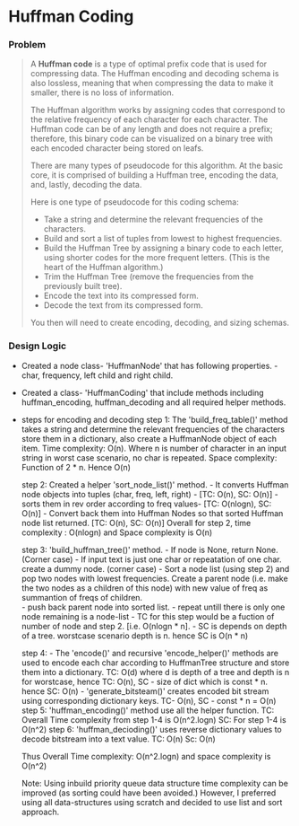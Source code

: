 # Huffman Coding ############################

### Problem

> A **Huffman code** is a type of optimal prefix code that is used for compressing data. The Huffman encoding and decoding schema is also lossless, meaning that when compressing the data to make it smaller, there is no loss of information.
> 
> The Huffman algorithm works by assigning codes that correspond to the relative frequency of each character for each character. The Huffman code can be of any length and does not require a prefix; therefore, this binary code can be visualized on a binary tree with each encoded character being stored on leafs.
>
> There are many types of pseudocode for this algorithm. At the basic core, it is comprised of building a Huffman tree, encoding the data, and, lastly, decoding the data.
> 
> Here is one type of pseudocode for this coding schema:
>
> - Take a string and determine the relevant frequencies of the characters.
> - Build and sort a list of tuples from lowest to highest frequencies.
> - Build the Huffman Tree by assigning a binary code to each letter, using shorter codes for the more frequent letters. (This is the heart of the Huffman algorithm.)
> - Trim the Huffman Tree (remove the frequencies from the previously built tree).
> - Encode the text into its compressed form.
> - Decode the text from its compressed form.
> 
> You then will need to create encoding, decoding, and sizing schemas.

### Design Logic
- Created a node class- 'HuffmanNode' that has following properties. - char, frequency, left child and right child. 
- Created a class- 'HuffmanCoding' that include methods including huffman_encoding, huffman_decoding and all required helper methods. 
- steps for encoding and decoding
    step 1: The 'build_freq_table()' method takes a string and determine the relevant frequencies of the characters store them in a dictionary, also create a HuffmanNode object of each item. 
 Time complexity: O(n). Where n is number of character in an input string in worst case scenario, no char is repeated.
 Space complexity: Function of 2 * n. Hence O(n)

    step 2: Created a helper 'sort_node_list()' method. 
            - It converts Huffman node objects into tuples (char, freq, left, right) - [TC: O(n), SC: O(n)]
            - sorts them in rev order according to freq values- [TC: O(nlogn), SC: O(n)]
            - Convert back them into Huffman Nodes so that sorted Huffman node list returned. [TC: O(n), SC: O(n)]
            Overall for step 2, time complexity : O(nlogn) and Space complexity is O(n)

    step 3: 'build_huffman_tree()' method. 
            - If node is None, return None. (Corner case)
            - If input text is just one char or repeatation of one char. create a dummy node. (corner case) 
            - Sort a node list (using step 2) and pop two nodes with lowest frequencies. Create a parent node 
              (i.e. make the two nodes as a children of this node) with new value of freq as summantion of freqs of children.  
            - push back parent node into sorted list. 
            - repeat untill there is only one node remaining is a node-list
            - TC for this step would be a fuction of number of node and step 2. [i.e. O(nlogn * n].
            - SC is depends on depth of a tree. worstcase scenario depth is n. hence SC is O(n * n)


    step 4: - The 'encode()' and recursive 'encode_helper()' methods are used to encode each char according to HuffmanTree structure 
              and store them into a dictionary. 
              TC: O(d) where d is depth of a tree and depth is n for worstcase, hence TC: O(n), 
              SC - size of dict which is const * n. hence SC: O(n)
            - 'generate_bitsteam()' creates encoded bit stream using corresponding dictionary keys. 
              TC- O(n), SC - const * n = O(n)
    step 5: 'huffman_encoding()' method use all the helper function. 
            TC: Overall Time complexity from step 1-4 is O(n^2.logn)
            SC: For step 1-4 is O(n^2)
    step 6: 'huffman_decioding()' uses reverse dictionary values to decode bitstream into a text value.
            TC: O(n)
            Sc: O(n)

    Thus Overall Time complexity: O(n^2.logn) and space complexity is O(n^2)

    Note: Using inbuild priority queue data structure time complexity can be improved (as sorting could have been avoided.)
          However, I preferred using all data-structures using scratch and decided to use list and sort approach. 

